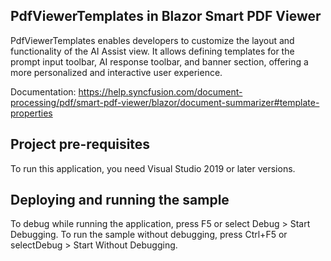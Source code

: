 ## PdfViewerTemplates in Blazor Smart PDF Viewer
PdfViewerTemplates enables developers to customize the layout and functionality of the AI Assist view. It allows defining templates for the prompt input toolbar, AI response toolbar, and banner section, offering a more personalized and interactive user experience.

Documentation: https://help.syncfusion.com/document-processing/pdf/smart-pdf-viewer/blazor/document-summarizer#template-properties

## Project pre-requisites
To run this application, you need Visual Studio 2019 or later versions.

## Deploying and running the sample
To debug while running the application, press F5 or select Debug > Start Debugging. To run the sample without debugging, press Ctrl+F5 or selectDebug > Start Without Debugging.